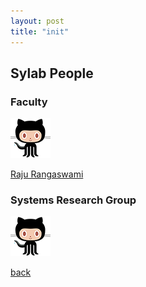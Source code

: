 ```yaml
---
layout: post
title: "init"
---
```

## Sylab People 

### Faculty

![Image](/images/octocat.png)

[Raju Rangaswami](https://users.cs.fiu.edu/~raju/WWW/) 

### Systems Research Group

![Image](/images/octocat.png)

[back](/)
